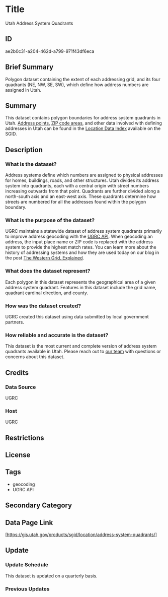 # Title

Utah Address System Quadrants

## ID

ae2b0c31-a204-462d-a799-971f43df6eca

## Brief Summary

Polygon dataset containing the extent of each addressing grid, and its four quadrants (NE, NW, SE, SW), which define how address numbers are assigned in Utah.

## Summary

This dataset contains polygon boundaries for address system quadrants in Utah. [Address points](https://gis.utah.gov/products/sgid/location/address-points/), [ZIP code areas](https://gis.utah.gov/products/sgid/boundaries/zip-codes/), and other data involved with defining addresses in Utah can be found in the [Location Data Index](https://gis.utah.gov/products/sgid/location/) available on the SGID.

## Description

### What is the dataset?

Address systems define which numbers are assigned to physical addresses for homes, buildings, roads, and other structures. Utah divides its address system into quadrants, each with a central origin with street numbers increasing outwards from that point. Quadrants are further divided along a north-south axis and an east-west axis. These quadrants determine how streets are numbered for all the addresses found within the polygon boundary.

### What is the purpose of the dataset?

UGRC maintains a statewide dataset of address system quadrants primarily to improve address geocoding with the [UGRC API](https://api.mapserv.utah.gov/docs/). When geocoding an address, the input place name or ZIP code is replaced with the address system to provide the highest match rates. You can learn more about the history of addressing systems and how they are used today on our blog in the post [The Western Grid, Explained](https://gis.utah.gov/blog/2019-03-11-the-western-grid/).

### What does the dataset represent?

Each polygon in this dataset represents the geographical area of a given address system quadrant. Features in this dataset include the grid name, quadrant cardinal direction, and county.

### How was the dataset created?

UGRC created this dataset using data submitted by local government partners.

<!--- Are there further details here that ought to be included? Is there a particular source we developed these data from? --->

### How reliable and accurate is the dataset?

This dataset is the most current and complete version of address system quadrants available in Utah. Please reach out to [our team](https://gis.utah.gov/contact/) with questions or concerns about this dataset.

## Credits

### Data Source

UGRC

### Host

UGRC

## Restrictions

## License

## Tags

- geocoding
- UGRC API

## Secondary Category

## Data Page Link

[https://gis.utah.gov/products/sgid/location/address-system-quadrants/]

## Update

### Update Schedule

This dataset is updated on a quarterly basis.

### Previous Updates
